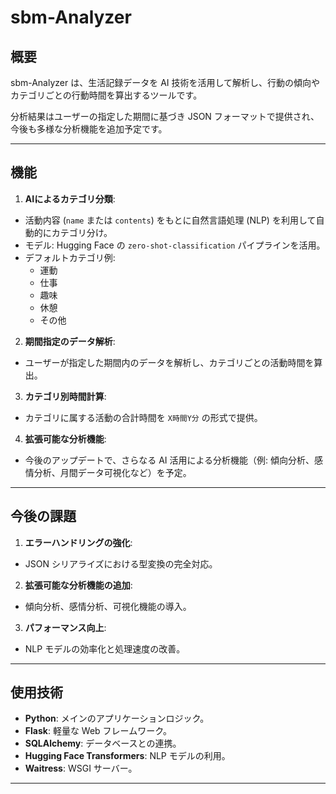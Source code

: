 # **sbm-Analyzer**

## **概要**
sbm-Analyzer は、生活記録データを AI 技術を活用して解析し、行動の傾向やカテゴリごとの行動時間を算出するツールです。

分析結果はユーザーの指定した期間に基づき JSON フォーマットで提供され、今後も多様な分析機能を追加予定です。

---

## **機能**
1. **AIによるカテゴリ分類**:
  - 活動内容 (`name` または `contents`) をもとに自然言語処理 (NLP) を利用して自動的にカテゴリ分け。
  - モデル: Hugging Face の `zero-shot-classification` パイプラインを活用。
- デフォルトカテゴリ例:
  - 運動
  - 仕事
  - 趣味
  - 休憩
  - その他

2. **期間指定のデータ解析**:
- ユーザーが指定した期間内のデータを解析し、カテゴリごとの活動時間を算出。

3. **カテゴリ別時間計算**:
- カテゴリに属する活動の合計時間を `X時間Y分` の形式で提供。

4. **拡張可能な分析機能**:
- 今後のアップデートで、さらなる AI 活用による分析機能（例: 傾向分析、感情分析、月間データ可視化など）を予定。

---

## **今後の課題**
1. **エラーハンドリングの強化**:
- JSON シリアライズにおける型変換の完全対応。
2. **拡張可能な分析機能の追加**:
- 傾向分析、感情分析、可視化機能の導入。
3. **パフォーマンス向上**:
- NLP モデルの効率化と処理速度の改善。

---

## **使用技術**
- **Python**: メインのアプリケーションロジック。
- **Flask**: 軽量な Web フレームワーク。
- **SQLAlchemy**: データベースとの連携。
- **Hugging Face Transformers**: NLP モデルの利用。
- **Waitress**: WSGI サーバー。

---
